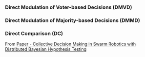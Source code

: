 ### Direct Modulation of Voter-based Decisions (DMVD)
[](Papers/Collective%20Decision%20Making%20in%20Swarm%20Robotics%20with%20Distributed%20Bayesian%20Hypothesis%20Testing.pdf#page=2&annotation=19R|Collective%20Decision%20Making%20in%20Swarm%20Robotics%20with%20Distributed%20Bayesian%20Hypothesis%20Testing,%20page%202)
 
### Direct Modulation of Majority-based Decisions (DMMD)
[](Papers/Collective%20Decision%20Making%20in%20Swarm%20Robotics%20with%20Distributed%20Bayesian%20Hypothesis%20Testing.pdf#page=2&annotation=21R|Collective%20Decision%20Making%20in%20Swarm%20Robotics%20with%20Distributed%20Bayesian%20Hypothesis%20Testing,%20page%202)

### Direct Comparison (DC)
[](Papers/Collective%20Decision%20Making%20in%20Swarm%20Robotics%20with%20Distributed%20Bayesian%20Hypothesis%20Testing.pdf#page=2&annotation=22R|Collective%20Decision%20Making%20in%20Swarm%20Robotics%20with%20Distributed%20Bayesian%20Hypothesis%20Testing,%20page%202)

From [Paper - Collective Decision Making in Swarm Robotics with Distributed Bayesian Hypothesis Testing](Notes/Paper%20-%20Collective%20Decision%20Making%20in%20Swarm%20Robotics%20with%20Distributed%20Bayesian%20Hypothesis%20Testing.md)